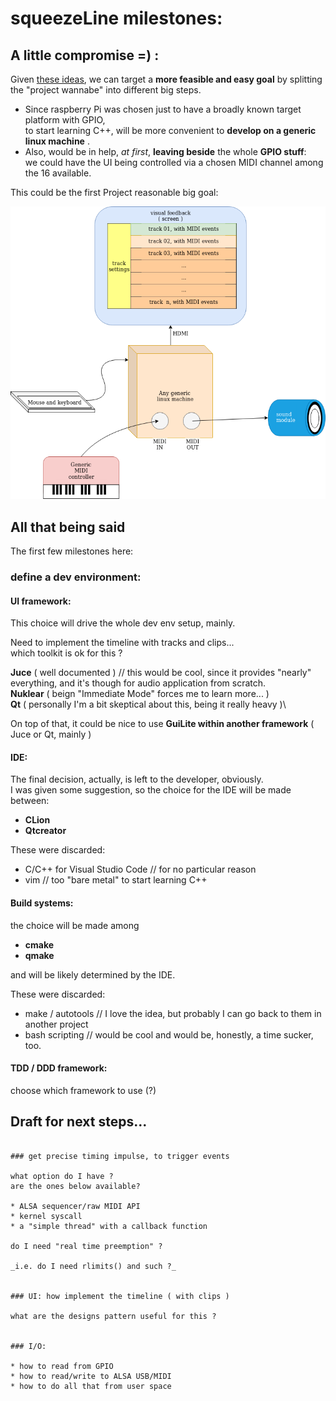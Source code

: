

# squeezeLine milestones:

## A little compromise =) :

Given [these ideas](project_wannabe.md), we can target a **more feasible and easy goal** by splitting the "project wannabe" into different big steps.
* Since raspberry Pi was chosen just to have a broadly known target platform with GPIO,\
  to start learning C++, will be more convenient to **develop on a generic linux machine** .
* Also, would be in help, _at first_, **leaving beside** the whole **GPIO stuff**:\
  we could have the UI being controlled via a chosen MIDI channel among the 16 available.

This could be the first Project reasonable big goal:

![Project reasonable big goal](resources/sqeezeLine.reasonableBigGoal.png)




## All that being said
The first few milestones here:

### define a dev environment:


#### UI framework:

This choice will drive the whole dev env setup, mainly.

Need to implement the timeline with tracks and clips...\
which toolkit is ok for this ?

**Juce** ( well documented ) // this would be cool, since it provides "nearly" everything, and it's though for audio application from scratch.\
**Nuklear** ( beign "Immediate Mode" forces me to learn more... )\
**Qt** ( personally I'm a bit skeptical about this, being it really heavy )\

On top of that, it could be nice to use **GuiLite within another framework** ( Juce or Qt, mainly )



#### IDE:

The final decision, actually, is left to the developer, obviously.\
I was given some suggestion, so the choice for the IDE will be made between:
* **CLion**
* **Qtcreator**

These were discarded:
* C/C++ for Visual Studio Code // for no particular reason
* vim // too "bare metal" to start learning C++



#### Build systems:

the choice will be made among
* **cmake**
* **qmake**

and will be likely determined by the IDE.

These were discarded:
* make / autotools // I love the idea, but probably I can go back to them in another project
* bash scripting // would be cool and would be, honestly, a time sucker, too.


####  TDD / DDD framework:

choose which framework to use (?)



## Draft for next steps...

```text

### get precise timing impulse, to trigger events

what option do I have ?
are the ones below available?

* ALSA sequencer/raw MIDI API
* kernel syscall
* a "simple thread" with a callback function
    
do I need "real time preemption" ?

_i.e. do I need rlimits() and such ?_


### UI: how implement the timeline ( with clips )
     
what are the designs pattern useful for this ?

         
### I/O:
    
* how to read from GPIO
* how to read/write to ALSA USB/MIDI
* how to do all that from user space

```


